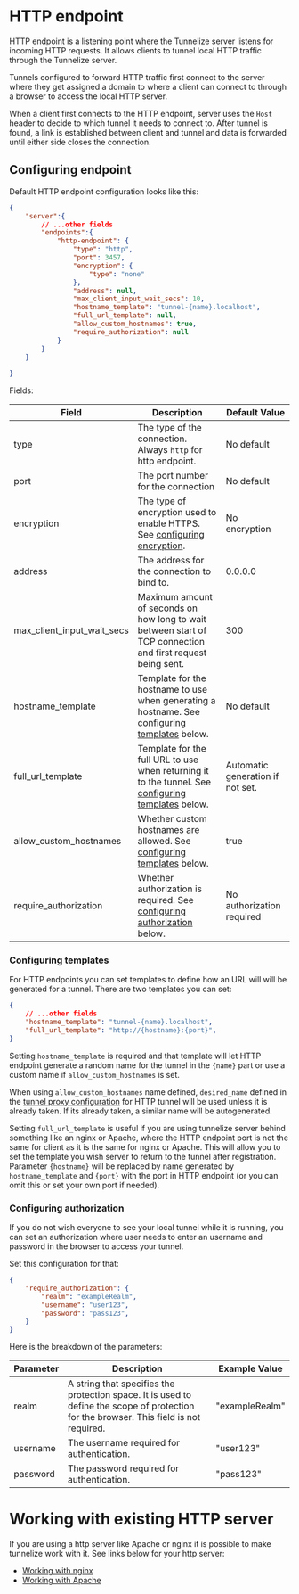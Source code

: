 # HTTP endpoint

HTTP endpoint is a listening point where the Tunnelize server listens for incoming HTTP requests. It allows clients to tunnel local HTTP traffic through the Tunnelize server. 

Tunnels configured to forward HTTP traffic first connect to the server where they get
assigned a domain to where a client can connect to through a browser to access the local
HTTP server.

When a client first connects to the HTTP endpoint, server uses the `Host` header
to decide to which tunnel it needs to connect to. After tunnel is found, a link is
established between client and tunnel and data is forwarded until either side closes the
connection.

## Configuring endpoint

Default HTTP endpoint configuration looks like this:

```json
{
    "server":{
        // ...other fields
        "endpoints":{
            "http-endpoint": {
                "type": "http",
                "port": 3457,
                "encryption": {
                    "type": "none"
                },
                "address": null,
                "max_client_input_wait_secs": 10,
                "hostname_template": "tunnel-{name}.localhost",
                "full_url_template": null,
                "allow_custom_hostnames": true,
                "require_authorization": null
            }
        }
    }
    
}
```

Fields:

| Field                      | Description                                                                                                                  | Default Value                    |
| -------------------------- | ---------------------------------------------------------------------------------------------------------------------------- | -------------------------------- |
| type                       | The type of the connection. Always `http` for http endpoint.                                                                 | No default                       |
| port                       | The port number for the connection                                                                                           | No default                       |
| encryption                 | The type of encryption used to enable HTTPS. See [configuring encryption](../setting-up-endpoint-tls.md).                    | No encryption                    |
| address                    | The address for the connection to bind to.                                                                                   | 0.0.0.0                          |
| max_client_input_wait_secs | Maximum amount of seconds on how long to wait between start of TCP connection and first request being sent.                  | 300                              |
| hostname_template          | Template for the hostname to use when generating a hostname. See [configuring templates](#configuring-templates) below.      | No default                       |
| full_url_template          | Template for the full URL to use when returning it to the tunnel. See [configuring templates](#configuring-templates) below. | Automatic generation if not set. |
| allow_custom_hostnames     | Whether custom hostnames are allowed. See [configuring templates](#configuring-templates) below.                             | true                             |
| require_authorization      | Whether authorization is required. See [configuring authorization](#configuring-authorization) below.                        | No authorization required        |

### Configuring templates

For HTTP endpoints you can set templates to define how an URL will will be generated for a tunnel. There are two templates
you can set: 


```json
{
    // ...other fields
    "hostname_template": "tunnel-{name}.localhost",
    "full_url_template": "http://{hostname}:{port}",
}
```

Setting `hostname_template` is required and that template will let HTTP endpoint generate a random name for the tunnel
in the `{name}` part or use a custom name if `allow_custom_hostnames` is set.

When using `allow_custom_hostnames` name defined, `desired_name` defined in the [tunnel proxy configuration](../../setting-up-tunnel.md#setting-up-http) for
HTTP tunnel will be used unless it is already taken. If its already taken, a similar name will be autogenerated.

Setting `full_url_template` is useful if you are using tunnelize server behind something like an nginx or Apache, where
the HTTP endpoint port is not the same for client as it is the same for nginx or Apache. This will allow you to set the
template you wish server to return to the tunnel after registration.
Parameter `{hostname}` will be replaced by name generated by `hostname_template` and `{port}` with the port in HTTP
endpoint (or you can omit this or set your own port if needed).

### Configuring authorization

If you do not wish everyone to see your local tunnel while it is running, you can set an authorization where user needs
to enter an username and password in the browser to access your tunnel.

Set this configuration for that:

```json
{
    "require_authorization": {
        "realm": "exampleRealm",
        "username": "user123",
        "password": "pass123",
    }
}
```

Here is the breakdown of the parameters:

| Parameter | Description                                                                                                                             | Example Value  |
| --------- | --------------------------------------------------------------------------------------------------------------------------------------- | -------------- |
| realm     | A string that specifies the protection space. It is used to define the scope of protection for the browser. This field is not required. | "exampleRealm" |
| username  | The username required for authentication.                                                                                               | "user123"      |
| password  | The password required for authentication.                                                                                               | "pass123"      |


# Working with existing HTTP server

If you are using a http server like Apache or nginx it is possible to make tunnelize work with it. See links below
for your http server:

* [Working with nginx](./working-with-nginx.md)
* [Working with Apache](./working-with-apache.md)